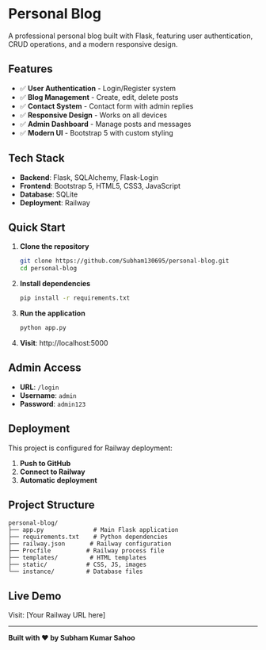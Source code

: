 # Personal Blog

A professional personal blog built with Flask, featuring user authentication, CRUD operations, and a modern responsive design.

## Features

- ✅ **User Authentication** - Login/Register system
- ✅ **Blog Management** - Create, edit, delete posts
- ✅ **Contact System** - Contact form with admin replies
- ✅ **Responsive Design** - Works on all devices
- ✅ **Admin Dashboard** - Manage posts and messages
- ✅ **Modern UI** - Bootstrap 5 with custom styling

## Tech Stack

- **Backend**: Flask, SQLAlchemy, Flask-Login
- **Frontend**: Bootstrap 5, HTML5, CSS3, JavaScript
- **Database**: SQLite
- **Deployment**: Railway

## Quick Start

1. **Clone the repository**
   ```bash
   git clone https://github.com/Subham130695/personal-blog.git
   cd personal-blog
   ```

2. **Install dependencies**
   ```bash
   pip install -r requirements.txt
   ```

3. **Run the application**
   ```bash
   python app.py
   ```

4. **Visit**: http://localhost:5000

## Admin Access

- **URL**: `/login`
- **Username**: `admin`
- **Password**: `admin123`

## Deployment

This project is configured for Railway deployment:

1. **Push to GitHub**
2. **Connect to Railway**
3. **Automatic deployment**

## Project Structure

```
personal-blog/
├── app.py              # Main Flask application
├── requirements.txt    # Python dependencies
├── railway.json       # Railway configuration
├── Procfile          # Railway process file
├── templates/         # HTML templates
├── static/           # CSS, JS, images
└── instance/         # Database files
```

## Live Demo

Visit: [Your Railway URL here]

---

**Built with ❤️ by Subham Kumar Sahoo** 